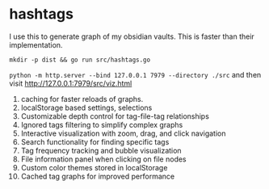 # hashtags

I use this to generate graph of my obsidian vaults. This is faster than their implementation.

`mkdir -p dist && go run src/hashtags.go`

`python -m http.server --bind 127.0.0.1 7979 --directory ./src` and then visit http://127.0.0.1:7979/src/viz.html

1. caching for faster reloads of graphs.
2. localStorage based settings, selections
3. Customizable depth control for tag-file-tag relationships
4. Ignored tags filtering to simplify complex graphs
5. Interactive visualization with zoom, drag, and click navigation
6. Search functionality for finding specific tags
7. Tag frequency tracking and bubble visualization
8. File information panel when clicking on file nodes
9. Custom color themes stored in localStorage
10. Cached tag graphs for improved performance

